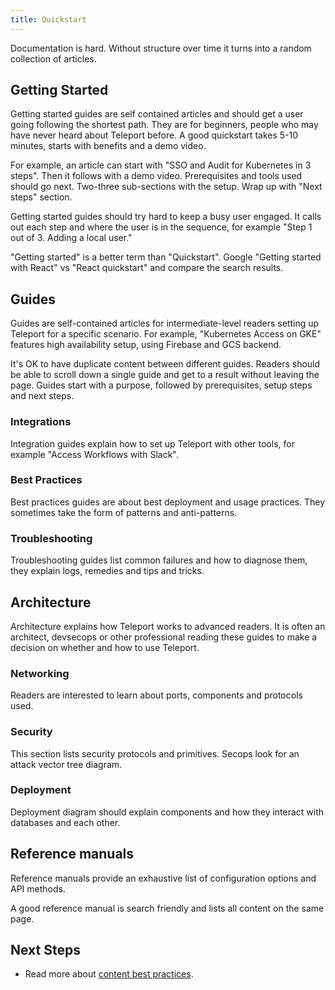 ```yaml
---
title: Quickstart
---
```


Documentation is hard. Without structure over time it turns into a random collection of articles.

## Getting Started

Getting started guides are self contained articles and should get a user going
following the shortest path.
They are for beginners, people who may have never heard about Teleport before.
A good quickstart takes 5-10 minutes, starts with benefits and a demo video.

For example, an article can start with "SSO and Audit for Kubernetes in 3 steps".
Then it follows with a demo video. Prerequisites and tools used should
go next. Two-three sub-sections with the setup. Wrap up with "Next steps" section.

Getting started guides should try hard to keep a busy user engaged. It calls out each step and where the user
is in the sequence, for example "Step 1 out of 3. Adding a local user."

<Admonition type="note">
"Getting started" is a better term than "Quickstart".
Google "Getting started with React" vs "React quickstart"
and compare the search results.
</Admonition>

## Guides

Guides are self-contained articles for intermediate-level readers setting up Teleport
for a specific scenario.
For example, "Kubernetes Access on GKE" features high availability setup,
using Firebase and GCS backend.

It's OK to have duplicate content between different guides. Readers should be able to
scroll down a single guide and get to a result without leaving the page.
Guides start with a purpose, followed by prerequisites, setup steps and next steps.

### Integrations

Integration guides explain how to set up Teleport with other tools,
for example "Access Workflows with Slack".

### Best Practices

Best practices guides are about best deployment and usage practices.
They sometimes take the form of patterns and anti-patterns.

### Troubleshooting

Troubleshooting guides list common failures and how to diagnose them,
they explain logs, remedies and tips and tricks.

## Architecture

Architecture explains how Teleport works to advanced readers.
It is often an architect, devsecops or other professional reading these guides
to make a decision on whether and how to use Teleport.

### Networking

Readers are interested to learn about ports, components and protocols used.

### Security

This section lists security protocols and primitives.
Secops look for an attack vector tree diagram.

### Deployment

Deployment diagram should explain components and how they interact with databases
and each other.

## Reference manuals

Reference manuals provide an exhaustive list of configuration options
and API methods.

A good reference manual is search friendly and lists all content on the same page.


## Next Steps

* Read more about [content best practices](./docs/best-practices.md).
